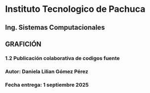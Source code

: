 # Instituto Tecnologico de Pachuca
## Ing. Sistemas Computacionales
## GRAFICIÓN 
### 1.2 Publicación colaborativa de codigos fuente
### Autor: Daniela Lilian Gómez Pérez
### Fecha entrega: 1 septiembre 2025
